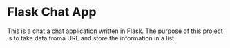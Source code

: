 # Flask Chat App

This is a chat a chat application written in Flask. The purpose of this project is to take data froma  URL and store the information in a list.